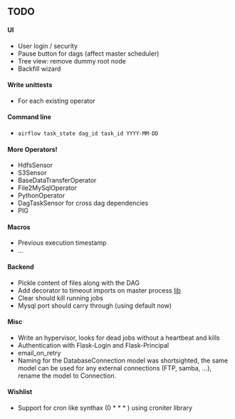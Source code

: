 TODO
-----
#### UI
* User login / security
* Pause button for dags (affect master scheduler)
* Tree view: remove dummy root node
* Backfill wizard

#### Write unittests
* For each existing operator

#### Command line
* `airflow task_state dag_id task_id YYYY-MM-DD`

#### More Operators!
* HdfsSensor
* S3Sensor
* BaseDataTransferOperator
* File2MySqlOperator
* PythonOperator
* DagTaskSensor for cross dag dependencies
* PIG

#### Macros
* Previous execution timestamp
* ...

#### Backend
* Pickle content of files along with the DAG
* Add decorator to timeout imports on master process [lib](https://github.com/pnpnpn/timeout-decorator)
* Clear should kill running jobs
* Mysql port should carry through (using default now)

#### Misc
* Write an hypervisor, looks for dead jobs without a heartbeat and kills
* Authentication with Flask-Login and Flask-Principal
* email_on_retry
* Naming for the DatabaseConnection model was shortsighted, the same model can be used for any external connections (FTP, samba, ...), rename the model to Connection.

#### Wishlist
* Support for cron like synthax (0 * * * ) using croniter library
